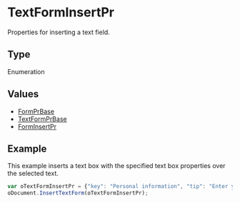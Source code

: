 # TextFormInsertPr

Properties for inserting a text field.

## Type

Enumeration

## Values

- [FormPrBase](../../Enumeration/FormPrBase.md)
- [TextFormPrBase](../../Enumeration/TextFormPrBase.md)
- [FormInsertPr](../../Enumeration/FormInsertPr.md)


## Example

This example inserts a text box with the specified text box properties over the selected text.

```javascript
var oTextFormInsertPr = {"key": "Personal information", "tip": "Enter your first name", "required": true, "placeholder": "Name", "comb": true, "maxCharacters": 10, "cellWidth": 3, "multiLine": false, "autoFit": false, "placeholderFromSelection": true, "keepSelectedTextInForm": false};
oDocument.InsertTextForm(oTextFormInsertPr);
```
